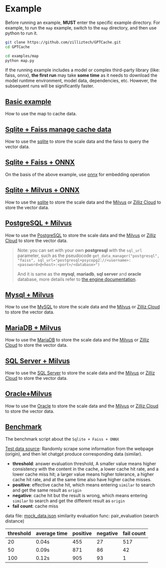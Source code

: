 # Example

Before running an example, **MUST** enter the specific example directory. For example, to run the `map` example, switch to the `map` directory, and then use python to run it.

```bash
git clone https://github.com/zilliztech/GPTCache.git
cd GPTCache

cd examples/map
python map.py
```

If the running example includes a model or complex third-party library (like: faiss, onnx), **the first run** may take **some time** as it needs to download the model runtime environment, model data, dependencies, etc. However, the subsequent runs will be significantly faster.

## [Basic example](map/map.py)

How to use the map to cache data.

## [Sqlite + Faiss manage cache data](sqlite_faiss_mock/sqlite_faiss_mock.py)

How to use the [sqlite](https://www.sqlite.org/index.html) to store the scale data and the faiss to query the vector data.

## [Sqlite + Faiss + ONNX](sqlite_faiss_onnx/sqlite_faiss_onnx.py)

On the basis of the above example, use [onnx](https://onnx.ai/) for embedding operation

## [Sqlite + Milvus + ONNX](sqlite_milvus_mock/sqlite_milvus_mock.py)

How to use the [sqlite](https://www.sqlite.org/index.html) to store the scale data and the [Milvus](https://milvus.io/docs) or [Zilliz Cloud](https://cloud.zilliz.com/) to store the vector data.

## [PostgreSQL + Milvus](postgresql_milvus_mock/postgresql_milvus_mock.py)

How to use the [PostgreSQL](https://www.postgresql.org/) to store the scale data and the [Milvus](https://milvus.io/docs) or [Zilliz Cloud](https://cloud.zilliz.com/) to store the vector data.

> Note: you can set with your own **postgresql** with the `sql_url` parameter, such as the pseudocode `get_data_manager("postgresql", "faiss", sql_url="postgresql+psycopg2://<username>:<password>@<host>:<port>/<database>")`
>
> And it is same as the **mysql**, **mariadb**, **sql server** and **oracle** database, more details refer to [the engine documentation](https://docs.sqlalchemy.org/en/20/core/engines.html#supported-databases).

## [Mysql + Milvus](mysql_milvus_mock/mysql_milvus_mock.py)

How to use the [MySQL](https://www.mysql.com/) to store the scale data and the [Milvus](https://milvus.io/docs) or [Zilliz Cloud](https://cloud.zilliz.com/) to store the vector data.

## [MariaDB + Milvus](mariadb_milvus_mock/mariadb_milvus_mock.py)

How to use the [MariaDB](https://mariadb.org/) to store the scale data and the [Milvus](https://milvus.io/docs) or [Zilliz Cloud](https://cloud.zilliz.com/) to store the vector data.

## [SQL Server + Milvus](mssql_milvus_mock/mssql_milvus_mock.py)

How to use the [SQL Server](https://www.microsoft.com/en-us/sql-server/) to store the scale data and the [Milvus](https://milvus.io/docs) or [Zilliz Cloud](https://cloud.zilliz.com/) to store the vector data.

## [Oracle+Milvus](oracle_milvus_mock/oracle_milvus_mock.py)

How to use the [Oracle](https://www.oracle.com/) to store the scale data and the [Milvus](https://milvus.io/docs) or [Zilliz Cloud](https://cloud.zilliz.com/) to store the vector data.

## [Benchmark](benchmark/benchmark_sqlite_faiss_onnx.py)

The benchmark script about the `Sqlite + Faiss + ONNX`

[Test data source](benchmark/mock_data.json): Randomly scrape some information from the webpage (origin), and then let chatgpt produce corresponding data (similar).

- **threshold**: answer evaluation threshold, A smaller value means higher consistency with the content in the cache, a lower cache hit rate, and a lower cache miss hit; a larger value means higher tolerance, a higher cache hit rate, and at the same time also have higher cache misses.
- **positive**: effective cache hit, which means entering `similar` to search and get the same result as `origin`
- **negative**: cache hit but the result is wrong, which means entering `similar` to search and get the different result as `origin`
- **fail count**: cache miss

data file: [mock_data.json](benchmark/mock_data.json)
similarity evaluation func: pair_evaluation (search distance)

 | threshold | average time | positive | negative | fail count |
|-----------|--------------|----------|----------|------------|
| 20        | 0.04s        | 455      | 27       | 517        |
| 50        | 0.09s        | 871      | 86       | 42         |
| 100       | 0.12s        | 905      | 93       | 1          |
